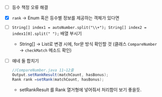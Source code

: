 - [ ]  등수 책정 오류 해결
- [x]  `rank` → Enum 혹은 등수별 정보를 제공하는 객체가 있다면
- [ ]  `String[] index1 = autoNumber.split("\\+");
        String[] index2 = index1[0].split(" ");` 배열 부시기
    - String[] → List로 변경 시에, for문 방식 확인할 것 (클래스 `CompareNumber` → `checkMatch` 메소드 확인)
- [ ]  얘네 둘 합치기
    
    ```java
    //CompareNumber.java 11~12줄
    Output.setRankResult(matchCount, hasBonus);
    Rank rank =setRank(matchCount, hasBonus);
    ```
    
    - setRankResult 를 Rank 열거형에 넣어줘서 처리함이 보기 좋을듯.
